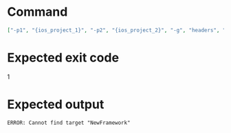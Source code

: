 # Command
```json
["-p1", "{ios_project_1}", "-p2", "{ios_project_2}", "-g", "headers", "-t", "NewFramework", "-f", "markdown"]
```

# Expected exit code
1

# Expected output
```
ERROR: Cannot find target "NewFramework"

```
